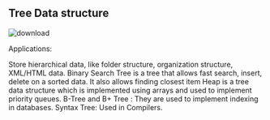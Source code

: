 ## Tree Data structure


![download](https://user-images.githubusercontent.com/46066018/122680276-fa417880-d20b-11eb-8fa4-d763f3c6c1fc.jpeg)

Applications:

Store hierarchical data, like folder structure, organization structure, XML/HTML data.
Binary Search Tree is a tree that allows fast search, insert, delete on a sorted data. It also allows finding closest item
Heap is a tree data structure which is implemented using arrays and used to implement priority queues.
B-Tree and B+ Tree : They are used to implement indexing in databases.
Syntax Tree: Used in Compilers.
